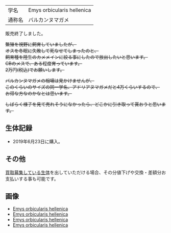 ---
---

|||
|:-|:-|
| 学名 | Emys orbicularis hellenica |
| 通称名 | バルカンヌマガメ |

販売終了しました。

~~繁殖を視野に飼育していましたが、~~  
~~オスを冬眠に失敗して死なせてしまったのと、~~  
~~飼育種を陸生のカメメインに絞る事にしたので放出したいと思います。~~  
~~CBのメスで、ある程度育っています。~~  
~~2万円(税込)でお願いします。~~  

~~バルカンヌマガメの相場は見かけませんが、~~  
~~このくらいのサイズの同一学名、アドリアヌマガメだと4万くらいするので、~~  
~~お得な方なのかなとは思います。~~  

~~しばらく様子を見て売れそうになかったら、どこかに引き取って貰おうと思います。~~

## 生体記録

* 2019年6月23日に購入。 

## その他

[買取募集している生体](/shopping/purchase-price-list)を出していただける場合、その分値下げや交換・差額分お支払いする事も可能です。

## 画像

* [Emys orbicularis hellenica]({{site.baseurl}}/assets/img/shopping/creatures/emys-orbicularis-hellenica/1/back.jpeg)
* [Emys orbicularis hellenica]({{site.baseurl}}/assets/img/shopping/creatures/emys-orbicularis-hellenica/1/face.jpeg)
* [Emys orbicularis hellenica]({{site.baseurl}}/assets/img/shopping/creatures/emys-orbicularis-hellenica/1/front.jpeg)
* [Emys orbicularis hellenica]({{site.baseurl}}/assets/img/shopping/creatures/emys-orbicularis-hellenica/1/size.jpeg)
